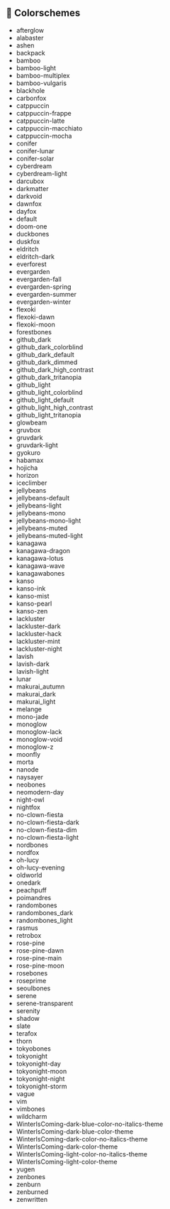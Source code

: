 ## 🎨 Colorschemes

- afterglow
- alabaster
- ashen
- backpack
- bamboo
- bamboo-light
- bamboo-multiplex
- bamboo-vulgaris
- blackhole
- carbonfox
- catppuccin
- catppuccin-frappe
- catppuccin-latte
- catppuccin-macchiato
- catppuccin-mocha
- conifer
- conifer-lunar
- conifer-solar
- cyberdream
- cyberdream-light
- darcubox
- darkmatter
- darkvoid
- dawnfox
- dayfox
- default
- doom-one
- duckbones
- duskfox
- eldritch
- eldritch-dark
- everforest
- evergarden
- evergarden-fall
- evergarden-spring
- evergarden-summer
- evergarden-winter
- flexoki
- flexoki-dawn
- flexoki-moon
- forestbones
- github_dark
- github_dark_colorblind
- github_dark_default
- github_dark_dimmed
- github_dark_high_contrast
- github_dark_tritanopia
- github_light
- github_light_colorblind
- github_light_default
- github_light_high_contrast
- github_light_tritanopia
- glowbeam
- gruvbox
- gruvdark
- gruvdark-light
- gyokuro
- habamax
- hojicha
- horizon
- iceclimber
- jellybeans
- jellybeans-default
- jellybeans-light
- jellybeans-mono
- jellybeans-mono-light
- jellybeans-muted
- jellybeans-muted-light
- kanagawa
- kanagawa-dragon
- kanagawa-lotus
- kanagawa-wave
- kanagawabones
- kanso
- kanso-ink
- kanso-mist
- kanso-pearl
- kanso-zen
- lackluster
- lackluster-dark
- lackluster-hack
- lackluster-mint
- lackluster-night
- lavish
- lavish-dark
- lavish-light
- lunar
- makurai_autumn
- makurai_dark
- makurai_light
- melange
- mono-jade
- monoglow
- monoglow-lack
- monoglow-void
- monoglow-z
- moonfly
- morta
- nanode
- naysayer
- neobones
- neomodern-day
- night-owl
- nightfox
- no-clown-fiesta
- no-clown-fiesta-dark
- no-clown-fiesta-dim
- no-clown-fiesta-light
- nordbones
- nordfox
- oh-lucy
- oh-lucy-evening
- oldworld
- onedark
- peachpuff
- poimandres
- randombones
- randombones_dark
- randombones_light
- rasmus
- retrobox
- rose-pine
- rose-pine-dawn
- rose-pine-main
- rose-pine-moon
- rosebones
- roseprime
- seoulbones
- serene
- serene-transparent
- serenity
- shadow
- slate
- terafox
- thorn
- tokyobones
- tokyonight
- tokyonight-day
- tokyonight-moon
- tokyonight-night
- tokyonight-storm
- vague
- vim
- vimbones
- wildcharm
- WinterIsComing-dark-blue-color-no-italics-theme
- WinterIsComing-dark-blue-color-theme
- WinterIsComing-dark-color-no-italics-theme
- WinterIsComing-dark-color-theme
- WinterIsComing-light-color-no-italics-theme
- WinterIsComing-light-color-theme
- yugen
- zenbones
- zenburn
- zenburned
- zenwritten
